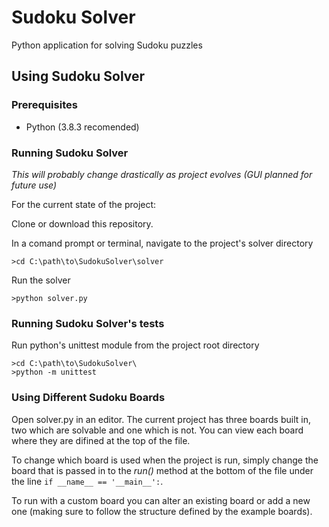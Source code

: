 # Sudoku Solver

Python application for solving Sudoku puzzles

## Using Sudoku Solver

### Prerequisites

- Python (3.8.3 recomended)

### Running Sudoku Solver

*This will probably change drastically as project evolves (GUI planned for future use)*

For the current state of the project:

Clone or download this repository.

In a comand prompt or terminal, navigate to the project's solver directory

```
>cd C:\path\to\SudokuSolver\solver
```

Run the solver

```
>python solver.py
```

### Running Sudoku Solver's tests

Run python's unittest module from the project root directory

```
>cd C:\path\to\SudokuSolver\
>python -m unittest
```

### Using Different Sudoku Boards

Open solver.py in an editor. The current project has three boards built in, two which are solvable and one which is not. You can view each board where they are difined at the top of the file.

To change which board is used when the project is run, simply change the board that is passed in to the *run()* method at the bottom of the file under the line `if __name__ == '__main__':`.

To run with a custom board you can alter an existing board or add a new one (making sure to follow the structure defined by the example boards).
